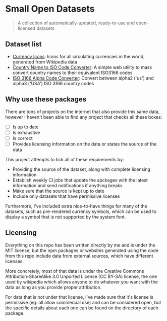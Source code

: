 # Small Open Datasets
> A collection of automatically-updated, ready-to-use and open-licensed datasets

## Dataset list
- [Currency Icons](./currency-icons): Icons for all circulating currencies in the world, generated from Wikipedia data
- [Country Name to ISO Code Converter](./country-name-to-iso-code): A simple web utility to mass convert country names to their equivalent ISO3166 codes
- [ISO 3166 Alpha Code Converter](./iso3166-alpha-converter): Convert between alpha2 ('us') and alpha3 ('USA') ISO 3166 country codes

## Why use these packages
There are tons of projects on the internet that also provide this same data, however I haven't been able to find any project that checks all these boxes:
- [ ] Is up to date
- [ ] Is exhaustive
- [ ] Is correct
- [ ] Provides licensing information on the data or states the source of the data

This project attempts to tick all of these requirements by:
- Providing the source of the dataset, along with complete licensing information
- Establish weekly CI jobs that update the apckages with the latest information and send notifications if anything breaks
- Make sure that the source is kept up to date
- Include only datasets that have permissive licenses

Furthermore, I've included extra nice-to-have things for many of the datasets, such as pre-rendered currency symbols, which can be used to display a symbol that is not supported by the system font.

## Licensing
Everything on this repo has been written directly by me and is under the MIT license, but the npm packages or websites generated using the code from this repo include data from external sources, which have different licenses.

More concretely, most of that data is under the Creative Commons Attribution-ShareAlike 3.0 Unported License (CC BY-SA) license, the one used by wikipedia which allows anyone to do whatever you want with the data as long as you provide proper attribution.

For data that is not under that license, I've made sure that it's license is permissive (eg: all allow commercial use) and can be considered open, but the specific details about each one can be found on the directory of each package.
